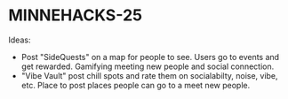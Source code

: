 # MINNEHACKS-25

Ideas: 
- Post "SideQuests" on a map for people to see. Users go to events and get rewarded. Gamifying meeting new people and social connection.
- "Vibe Vault" post chill spots and rate them on socialabilty, noise, vibe, etc. Place to post places people can go to a meet new people.
